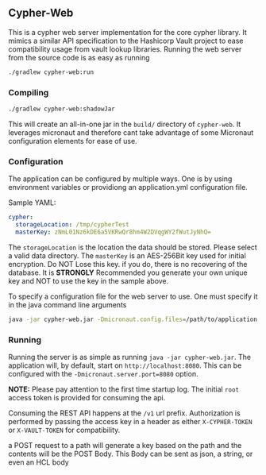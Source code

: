 ## Cypher-Web

This is a cypher web server implementation for the core cypher library. It mimics a similar API specification to the Hashicorp Vault project to ease compatibility usage from vault lookup libraries.
Running the web server from the source code is as easy as running

```bash
./gradlew cypher-web:run
```

### Compiling

```bash
./gradlew cypher-web:shadowJar
```

This will create an all-in-one jar in the `build/` directory of `cypher-web`. It leverages micronaut and therefore cant take
advantage of some Micronaut configuration elements for ease of use.

### Configuration

The application can be configured by multiple ways. One is by using environment variables or providiong an application.yml
configuration file.

Sample YAML: 

```yaml
cypher:
  storageLocation: /tmp/cypherTest
  masterKey: zNmL01Nz6kDE6a5VKRwQr8hm4W2DVqgWY2fWutJyNhQ=
```
The `storageLocation` is the location the data should be stored. Please select a valid data directory.
The `masterKey` is an AES-256Bit key used for initial encryption. Do NOT Lose this key. if you do, there is no recovering of the database. It is **STRONGLY** Recommended you generate your own unique key and NOT to use the key in the sample above.

To specify a configuration file for the web server to use. One must specify it in the java command line arguments

```bash
java -jar cypher-web.jar -Dmicronaut.config.files=/path/to/application.yml
```

### Running

Running the server is as simple as running `java -jar cypher-web.jar`. The application will, by default, 
start on `http://localhost:8080`. This can be configured with the `-Dmicronaut.server.port=8080` option.

**NOTE:** Please pay attention to the first time startup log. The initial `root` access token is provided for consuming
the api.

Consuming the REST API happens at the `/v1` url prefix. Authorization is performed by passing the access key in a header as either `X-CYPHER-TOKEN` or `X-VAULT-TOKEN` for compatibility.

a POST request to a path will generate a key based on the path and the contents will be the POST Body. This Body can be sent as json, a string, or even an HCL body

